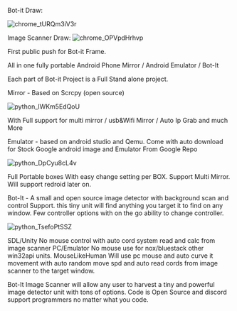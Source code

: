 Bot-it Draw:

![chrome_tURQm3iV3r](https://user-images.githubusercontent.com/52171360/77746936-fe67f180-6fda-11ea-92bc-7a5e1fedb957.png)

Image Scanner Draw:
![chrome_OPVpdHrhvp](https://user-images.githubusercontent.com/52171360/77761342-22383100-6ff5-11ea-8644-f652c5bb0dfe.png)

First public push for Bot-it Frame.

All in one fully portable Android Phone Mirror / Android Emulator / Bot-It

Each part of Bot-it Project is a Full Stand alone project.

Mirror - Based on Scrcpy (open source)

![python_lWKm5EdQoU](https://user-images.githubusercontent.com/52171360/77743794-d3c76a00-6fd5-11ea-9b6d-184fd939ca3a.png)
 

With Full support for multi mirror / usb&Wifi Mirror / Auto Ip Grab and much More

Emulator - based on android studio and Qemu. Come with auto download for Stock Google android image and Emulator From Google Repo

![python_DpCyu8cL4v](https://user-images.githubusercontent.com/52171360/77743946-18530580-6fd6-11ea-81c1-348b96fc551b.png)


Full Portable boxes With easy change setting per BOX.
Support Multi Mirror.
Will support redroid later on.

Bot-It - A small and open source image detector with background scan and control Support.
this tiny unit will find anything you target it to find on any window.
Few controller options with on the go ability to change controller.

![python_TsefoPtSSZ](https://user-images.githubusercontent.com/52171360/77744510-f1490380-6fd6-11ea-92b0-6f8c8ed38aa6.png)


SDL/Unity No mouse control with auto cord system read and calc from image scanner
PC/Emulator No mouse use for nox/bluestack other win32api units.
MouseLikeHuman Will use pc mouse and auto curve it movement with auto random move spd and auto read cords from image scanner to the target window.

Bot-It Image Scanner will allow any user to harvest a tiny and powerful image detector unit with tons of options.
Code is Open Source and discord support programmers no matter what you code.
